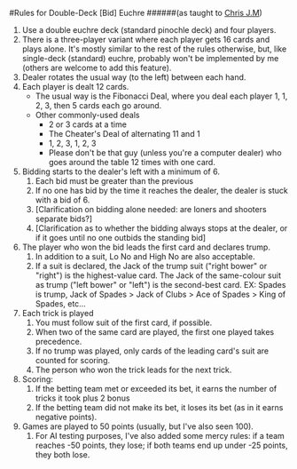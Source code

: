#Rules for Double-Deck \[Bid\] Euchre
######(as taught to [Chris J.M](https://www.github.com/duck57))

1. Use a double euchre deck (standard pinochle deck) and four players.
  1. There is a three-player variant where each player gets 16 cards and plays alone.  It's mostly similar to the rest of the rules otherwise, but, like single-deck (standard) euchre, probably won't be implemented by me (others are welcome to add this feature).
2. Dealer rotates the usual way (to the left) between each hand.
  1. Each player is dealt 12 cards.
     * The usual way is the Fibonacci Deal, where you deal each player 1, 1, 2, 3, then 5 cards each go around.
     * Other commonly-used deals
		 * 2 or 3 cards at a time
		 * The Cheater's Deal of alternating 11 and 1
		 * 1, 2, 3, 1, 2, 3
		 * Please don't be that guy (unless you're a computer dealer) who goes around the table 12 times with one card.
3. Bidding starts to the dealer's left with a minimum of 6.
	1. Each bid must be greater than the previous
	2. If no one has bid by the time it reaches the dealer, the dealer is stuck with a bid of 6.
	3. [Clarification on bidding alone needed: are loners and shooters separate bids?]
	4. [Clarification as to whether the bidding always stops at the dealer, or if it goes until no one outbids the standing bid]
4. The player who won the bid leads the first card and declares trump.
	1. In addition to a suit, Lo No and High No are also acceptable.
	2. If a suit is declared, the Jack of the trump suit ("right bower" or "right") is the highest-value card.  The Jack of the same-colour suit as trump ("left bower" or "left") is the second-best card.  EX: Spades is trump, Jack of Spades > Jack of Clubs > Ace of Spades > King of Spades, etc…
5. Each trick is played
	1. You must follow suit of the first card, if possible.
	2. When two of the same card are played, the first one played takes precedence.
	3. If no trump was played, only cards of the leading card's suit are counted for scoring.
	4. The person who won the trick leads for the next trick.
6. Scoring:
	1. If the betting team met or exceeded its bet, it earns the number of tricks it took plus 2 bonus
	2. If the betting team did not make its bet, it loses its bet (as in it earns negative points).
7. Games are played to 50 points (usually, but I've also seen 100).
	1. For AI testing purposes, I've also added some mercy rules: if a team reaches -50 points, they lose; if both teams end up under -25 points, they both lose.
